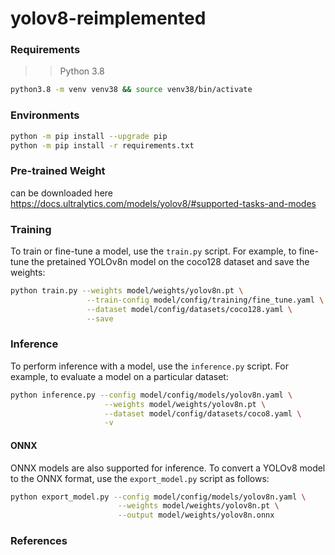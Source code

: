 # yolov8-reimplemented

### Requirements
>> Python 3.8
```bash
python3.8 -m venv venv38 && source venv38/bin/activate
```
### Environments

```bash
python -m pip install --upgrade pip
python -m pip install -r requirements.txt 
```
### Pre-trained Weight
can be downloaded here
https://docs.ultralytics.com/models/yolov8/#supported-tasks-and-modes


### Training

To train or fine-tune a model, use the `train.py` script. For example, to fine-tune the pretained YOLOv8n model on the coco128 dataset and save the weights:
```bash
python train.py --weights model/weights/yolov8n.pt \
                 --train-config model/config/training/fine_tune.yaml \
                 --dataset model/config/datasets/coco128.yaml \
                 --save
```

### Inference

To perform inference with a model, use the `inference.py` script. For example, to evaluate a model on a particular dataset:
```bash
python inference.py --config model/config/models/yolov8n.yaml \
                     --weights model/weights/yolov8n.pt \
                     --dataset model/config/datasets/coco8.yaml \
                     -v
```

#### ONNX
ONNX models are also supported for inference. To convert a YOLOv8 model to the ONNX format, use the `export_model.py` script as follows:
```bash
python export_model.py --config model/config/models/yolov8n.yaml \
                        --weights model/weights/yolov8n.pt \
                        --output model/weights/yolov8n.onnx
```

### References

